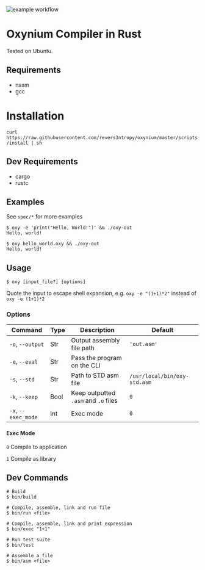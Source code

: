 ![example workflow](https://github.com/revers3ntropy/oxynium/actions/workflows/tests.yml/badge.svg)

# Oxynium Compiler in Rust

Tested on Ubuntu.

## Requirements

- nasm
- gcc

# Installation

`curl https://raw.githubusercontent.com/revers3ntropy/oxynium/master/scripts/install | sh`

## Dev Requirements

- cargo
- rustc

## Examples
See `spec/*` for more examples

```shell
$ oxy -e 'print("Hello, World!")' && ./oxy-out
Hello, world!
```

```shell
$ oxy hello_world.oxy && ./oxy-out
Hello, world!
```

## Usage

```shell
$ oxy [input_file?] [options]
```

Quote the input to escape shell expansion, 
e.g. `oxy -e "(1+1)*2"` instead of `oxy -e (1+1)*2`

### Options

| Command             | Type | Description                          | Default                      |
|---------------------|------|--------------------------------------|------------------------------|
| `-o`, `--output`    | Str  | Output assembly file path            | `'out.asm'`                  |
| `-e`, `--eval`      | Str  | Pass the program on the CLI          |                              |
| `-s`, `--std`       | Str  | Path to STD asm file                 | `/usr/local/bin/oxy-std.asm` |
| `-k`, `--keep`      | Bool | Keep outputted `.asm` and `.o` files | `0`                          |
| `-x`, `--exec_mode` | Int  | Exec mode                            | `0`                          |

#### Exec Mode
`0` Compile to application

`1` Compile as library

## Dev Commands

```shell
# Build
$ bin/build

# Compile, assemble, link and run file
$ bin/run <file>

# Compile, assemble, link and print expression
$ bin/exec "1+1"

# Run test suite
$ bin/test

# Assemble a file
$ bin/asm <file>
```